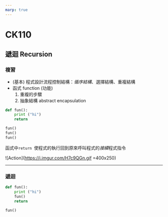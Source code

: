 ```yaml
---
marp: true
---
```


# CK110

## 遞迴 Recursion

### 複習

* (基本) 程式設計流程控制結構：*循序結構*、選擇結構、重複結構  
* 函式 function (功能)  
  1. 重複的步驟  
  2. 抽象結構 abstract encapsulation  

```python
def fun():
    print ("hi")
    return

fun()
fun()
fun()
```

函式中```return ```使程式的執行回到原來呼叫程式的*接續*程式指令

![Action](https://i.imgur.com/H7c9QGn.gif =400x250)

---

### 遞迴

```python
def fun():
    print ("hi")
    fun()
    return

fun()
```
